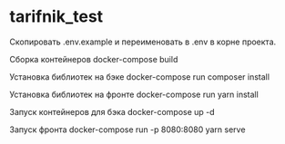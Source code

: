 # tarifnik_test

Скопировать .env.example и переименовать в .env в корне проекта.

Сборка контейнеров
docker-compose build

Установка библиотек на бэке
docker-compose run composer install

Установка библиотек на фронте
docker-compose run yarn install

Запуск контейнеров для бэка
docker-compose up -d

Запуск фронта
docker-compose run -p 8080:8080 yarn serve
